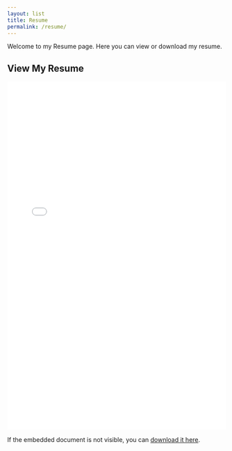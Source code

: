 ```yaml
---
layout: list
title: Resume
permalink: /resume/
---
```

<!-- <style>
    .resume-page {
  margin: 0 auto;
  max-width: 800px;
  text-align: center;
}
.resume-page h1 {
  font-size: 2em;
  margin-bottom: 1em;
}
.resume-page p {
  margin-bottom: 1.5em;
} -->

<!-- </style> -->
<!-- Page Content -->
<div class="resume-page">
  <!-- <h1>{{ page.title }}</h1> -->

  <p>Welcome to my Resume page. Here you can view or download my resume.</p>

  <h2>View My Resume</h2>
  <iframe src="/assets/resume/Arbbaz_Resume.pdf" width="100%" height="800px" style="border: none;"></iframe>

  <p>
    If the embedded document is not visible, you can <a href="/assets/resume/Arbbaz_Resume.pdf" download>download it here</a>.
  </p>
</div>


